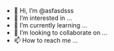 - 👋 Hi, I’m @asfasdsss
- 👀 I’m interested in ...
- 🌱 I’m currently learning ...
- 💞️ I’m looking to collaborate on ...
- 📫 How to reach me ...

<!---
asfasdsss/asfasdsss is a ✨ special ✨ repository because its `README.md` (this file) appears on your GitHub profile.
You can click the Preview link to take a look at your changes.
--->
